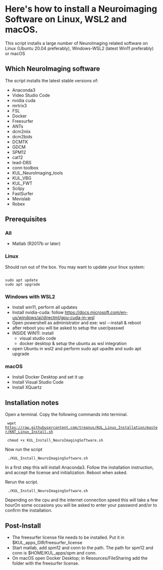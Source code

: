 # Here's how to install a Neuroimaging Software on Linux, WSL2 and macOS.

This script installs a large number of NeuroImaging related software on Linux (Ubuntu 20.04 preferably), Windows-WSL2 (latest Win11 preferably) or macOS


## Which NeuroImaging software

The script installs the latest stable versions of:
- Anaconda3 
- Video Studio Code 
- nvidia cuda 
- mrtrix3 
- FSL 
- Docker 
- Freesurfer 
- ANTs 
- dcm2niix 
- dcm2bids 
- DCMTK
- GDCM
- SPM12 
- cat12 
- lead-DBS
- conn toolbox 
- KUL_NeuroImaging_tools 
- KUL_VBG
- KUL_FWT
- Scilpy
- FastSurfer
- Mevislab
- Robex

## Prerequisites
### All
- Matlab (R2017b or later)

### Linux
Should run out of the box.
You may want to update your linux system:

<code> 
sudo apt update
sudo apt upgrade 
</code>

### Windows with WSL2
- Install win11, perform all updates
- Install nvidia-cuda: follow https://docs.microsoft.com/en-us/windows/ai/directml/gpu-cuda-in-wsl
- Open powershell as administrator and exe: wsl --install & reboot
- after reboot you will be asked to setup the user/passwd
- INSIDE WIN11: install 
    - visual studio code
    - docker desktop & setup the ubuntu as wsl integration
- open Ubuntu in wsl2 and perform sudo apt upadte and sudo apt upgrade

### macOS
- Install Docker Desktop and set it up
- Install Visual Studio Code
- Install XQuartz


## Installation notes

Open a terminal.
Copy the following commands into terminal. 

<code> wget https://raw.githubusercontent.com/treanus/KUL_Linux_Installation/master/KNT_Linux_Install.sh </code>

<code> chmod +x KUL_Install_NeuroImagingSoftware.sh </code>

Now run the script

<code> ./KUL_Install_NeuroImagingSoftware.sh </code>

In a first step this will install Anaconda3.
Follow the installation instruction, and accept the license and initialization.
Reboot when asked.

Rerun the script.

<code> ./KUL_Install_NeuroImagingSoftware.sh </code>

Depending on the cpu and the internet connection speed this will take a few hourOn some occasions you will be asked to enter your password and/or to confirm the installation.


## Post-Install

- The freesurfer license file needs to be installed. Put it in $KUL_apps_DIR/freesurfer_license
- Start matlab, add spm12 and conn to the path. The path for spm12 and conn is $HOME/KUL_apps/spm and conn.
- On macOS open Docker Desktop; in Resources/FileSharing add the folder with the freesurfer license.
